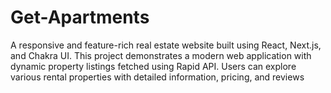 # Get-Apartments
 A responsive and feature-rich real estate website built using React, Next.js, and Chakra UI. This project demonstrates a modern web application with dynamic property listings fetched using Rapid API. Users can explore various rental properties with detailed information, pricing, and reviews
